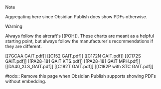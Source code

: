 > [!note]
> Aggregating here since Obsidian Publish does show PDFs otherwise.

> [!warning]
> Always follow the aircraft's [[POH]]. These charts are meant as a helpful starting point, but always follow the manufacturer's recommendations if they are different.

[[7GCAA GAIT.pdf]]
[[C152 GAIT.pdf]]
[[C172N GAIT.pdf]]
[[C172S GAIT.pdf]]
[[PA28-181 GAIT KTS.pdf]]
[[PA28-181 GAIT MPH.pdf]]
[[DA40_XLS_GAIT.pdf]]
[[C182T GAIT.pdf]]
[[C182P with STC GAIT.pdf]]


#todo:: Remove this page when Obsidian Publish supports showing PDFs without embedding.